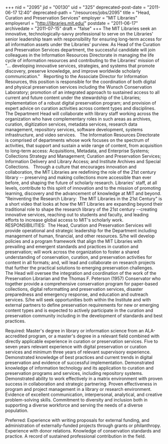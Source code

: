 +++
nid = "2095"
jid = "00130"
uid = "325"
deprecated-post-date = "2011-06-17 12:40"
deprecated-path = "/resources/jobs/2095"
title = "Head, Curation and Preservation Services"
employer = "MIT Libraries"
employerurl = "http://libraries.mit.edu/"
postdate = "2011-06-17"
archivedate = "2011-07-15"
draft = "false"
+++
The MIT Libraries seek an innovative, technologically-savvy professional
to serve on the Libraries' senior leadership team with responsibility
for ensuring long-term access for all information assets under the
Libraries' purview. As Head of the Curation and Preservation Services
department, the successful candidate will join colleagues in the
Information Resources Directorate in managing the life cycle of
information resources and contributing to the Libraries' mission of 
"... developing innovative services, strategies, and systems that
promote discovery, preserve knowledge, and improve worldwide scholarly
communication."
 
Reporting to the Associate Director for Information Resources, this
position is responsible for the coordination of both digital and
physical preservation services including the Wunsch Conservation
Laboratory; promotion of an integrated approach to sustained access to
all current and future content under the stewardship of the Libraries;
implementation of a robust digital preservation program; and provision
of expert advice on curation activities across content types and
disciplines. The Department Head will collaborate with library staff
working across the organization who have complementary roles in such
areas as archives, curation, digitization services, metadata services,
research data management, repository services, software development,
systems infrastructure, and video services.
 
The Information Resources Directorate is comprised of departments whose
work focuses on the spectrum of activities, that support and sustain a
wide range of content, from acquisition to long-term access:
Acquisitions, Metadata, and Enterprise Systems; Collections Strategy and
Management; Curation and Preservation Services; Information Delivery and
Library Access; and Institute Archives and Special Collections.
 
Through a culture that encourages innovation and collaboration, the MIT
Libraries are redefining the role of the 21st century library --
preserving and making collections more accessible than ever before, and
shaping the future of scholarly research. Libraries' staff, at all
levels, contribute to this spirit of innovation and to the mission of
promoting learning, discovery and the advancement of knowledge at MIT
and beyond. "Reinventing the Research Library:  The MIT Libraries in the
21st Century" is a short video that looks at how the MIT Libraries are
expanding beyond their traditional role to shape the research library of
the 21st century --creating innovative services, reaching out to
students and faculty, and leading efforts to increase global access to
MIT's scholarly work.
 
RESPONSIBILITIES:  The Head, Curation and Preservation Services will
provide operational and strategic leadership for the Department
including management of human, financial, and other resources. S/he will
develop policies and a program framework that align the MIT Libraries
with prevailing and emergent standards and practices in curation and
preservation; will work across the organization to foster a shared
understanding of conservation, curation, and preservation activities for
content in all formats; and, will lead and collaborate on research
projects that further the practical solutions to emerging preservation
challenges.  The Head will oversee the integration and coordination of
the work of the Preservation Librarian and the Thomas F. Peterson (1957)
Conservator who together provide a comprehensive conservation program
for paper-based collections, digital reformatting and preservation
services, disaster preparedness and emergency response, and education
and outreach services. S/he will seek opportunities both within the
Institute and with external partners to define preservation requirements
for new or emerging content types and is expected to actively
participate in the curation and preservation community including in the
development of standards and best practices.

  
Required: Master's degree in library or information science from an
ALA-accredited program, or a master's degree in a relevant field
combined with directly applicable experience in curation or preservation
services. Five to seven years relevant experience with digital
preservation or curation services and minimum three years of relevant
supervisory experience. Demonstrated knowledge of best practices and
current trends in digital preservation and evidence of successful
implementation. Demonstrated knowledge of information technology and its
application to curation and preservation programs and services,
including repository systems. Demonstrated ability to work effectively
in a matrix environment with proven success in collaboration and
strategic partnering. Proven effectiveness in program and project
management in a library or research environment. Evidence of excellent
communication, interpersonal, analytical, and creative problem-solving
skills. Commitment to diversity and inclusion both in supporting a
diverse workforce and serving the needs of a diverse population.

Preferred: Experience with writing proposals for external funding, and
administration of externally-funded projects through grants or
philanthropy. Experience with donor relations. Knowledge of conservation
standards and practice. A record of sustained professional contribution
in the field.
